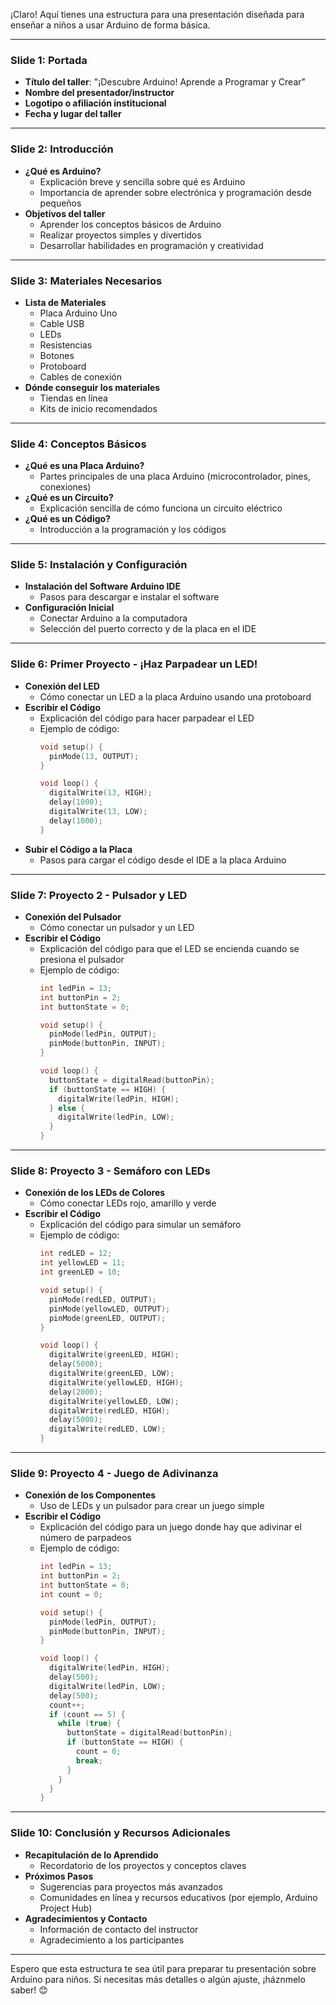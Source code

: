 ¡Claro! Aquí tienes una estructura para una presentación diseñada para enseñar a niños a usar Arduino de forma básica.

---

### Slide 1: Portada
- **Título del taller**: "¡Descubre Arduino! Aprende a Programar y Crear"
- **Nombre del presentador/instructor**
- **Logotipo o afiliación institucional**
- **Fecha y lugar del taller**

---

### Slide 2: Introducción
- **¿Qué es Arduino?**
  - Explicación breve y sencilla sobre qué es Arduino
  - Importancia de aprender sobre electrónica y programación desde pequeños
- **Objetivos del taller**
  - Aprender los conceptos básicos de Arduino
  - Realizar proyectos simples y divertidos
  - Desarrollar habilidades en programación y creatividad

---

### Slide 3: Materiales Necesarios
- **Lista de Materiales**
  - Placa Arduino Uno
  - Cable USB
  - LEDs
  - Resistencias
  - Botones
  - Protoboard
  - Cables de conexión
- **Dónde conseguir los materiales**
  - Tiendas en línea
  - Kits de inicio recomendados

---

### Slide 4: Conceptos Básicos
- **¿Qué es una Placa Arduino?**
  - Partes principales de una placa Arduino (microcontrolador, pines, conexiones)
- **¿Qué es un Circuito?**
  - Explicación sencilla de cómo funciona un circuito eléctrico
- **¿Qué es un Código?**
  - Introducción a la programación y los códigos

---

### Slide 5: Instalación y Configuración
- **Instalación del Software Arduino IDE**
  - Pasos para descargar e instalar el software
- **Configuración Inicial**
  - Conectar Arduino a la computadora
  - Selección del puerto correcto y de la placa en el IDE

---

### Slide 6: Primer Proyecto - ¡Haz Parpadear un LED!
- **Conexión del LED**
  - Cómo conectar un LED a la placa Arduino usando una protoboard
- **Escribir el Código**
  - Explicación del código para hacer parpadear el LED
  - Ejemplo de código:
    ```cpp
    void setup() {
      pinMode(13, OUTPUT);
    }

    void loop() {
      digitalWrite(13, HIGH);
      delay(1000);
      digitalWrite(13, LOW);
      delay(1000);
    }
    ```
- **Subir el Código a la Placa**
  - Pasos para cargar el código desde el IDE a la placa Arduino

---

### Slide 7: Proyecto 2 - Pulsador y LED
- **Conexión del Pulsador**
  - Cómo conectar un pulsador y un LED
- **Escribir el Código**
  - Explicación del código para que el LED se encienda cuando se presiona el pulsador
  - Ejemplo de código:
    ```cpp
    int ledPin = 13;
    int buttonPin = 2;
    int buttonState = 0;

    void setup() {
      pinMode(ledPin, OUTPUT);
      pinMode(buttonPin, INPUT);
    }

    void loop() {
      buttonState = digitalRead(buttonPin);
      if (buttonState == HIGH) {
        digitalWrite(ledPin, HIGH);
      } else {
        digitalWrite(ledPin, LOW);
      }
    }
    ```

---

### Slide 8: Proyecto 3 - Semáforo con LEDs
- **Conexión de los LEDs de Colores**
  - Cómo conectar LEDs rojo, amarillo y verde
- **Escribir el Código**
  - Explicación del código para simular un semáforo
  - Ejemplo de código:
    ```cpp
    int redLED = 12;
    int yellowLED = 11;
    int greenLED = 10;

    void setup() {
      pinMode(redLED, OUTPUT);
      pinMode(yellowLED, OUTPUT);
      pinMode(greenLED, OUTPUT);
    }

    void loop() {
      digitalWrite(greenLED, HIGH);
      delay(5000);
      digitalWrite(greenLED, LOW);
      digitalWrite(yellowLED, HIGH);
      delay(2000);
      digitalWrite(yellowLED, LOW);
      digitalWrite(redLED, HIGH);
      delay(5000);
      digitalWrite(redLED, LOW);
    }
    ```

---

### Slide 9: Proyecto 4 - Juego de Adivinanza
- **Conexión de los Componentes**
  - Uso de LEDs y un pulsador para crear un juego simple
- **Escribir el Código**
  - Explicación del código para un juego donde hay que adivinar el número de parpadeos
  - Ejemplo de código:
    ```cpp
    int ledPin = 13;
    int buttonPin = 2;
    int buttonState = 0;
    int count = 0;

    void setup() {
      pinMode(ledPin, OUTPUT);
      pinMode(buttonPin, INPUT);
    }

    void loop() {
      digitalWrite(ledPin, HIGH);
      delay(500);
      digitalWrite(ledPin, LOW);
      delay(500);
      count++;
      if (count == 5) {
        while (true) {
          buttonState = digitalRead(buttonPin);
          if (buttonState == HIGH) {
            count = 0;
            break;
          }
        }
      }
    }
    ```

---

### Slide 10: Conclusión y Recursos Adicionales
- **Recapitulación de lo Aprendido**
  - Recordatorio de los proyectos y conceptos claves
- **Próximos Pasos**
  - Sugerencias para proyectos más avanzados
  - Comunidades en línea y recursos educativos (por ejemplo, Arduino Project Hub)
- **Agradecimientos y Contacto**
  - Información de contacto del instructor
  - Agradecimiento a los participantes

---

Espero que esta estructura te sea útil para preparar tu presentación sobre Arduino para niños. Si necesitas más detalles o algún ajuste, ¡háznmelo saber! 😊